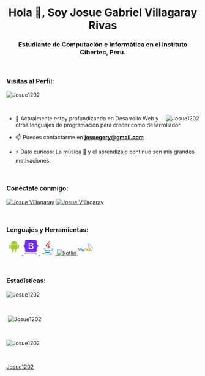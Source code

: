 <!-- Encabezado de mi perfil -->
<h1 align="center">Hola 👋, Soy Josue Gabriel Villagaray Rivas</h1>
<h3 align="center">Estudiante de Computación e Informática en el instituto Cibertec, Perú.</h3>

<br>

<!-- Contador de visitas en mi perfil -->
<p align="right">
  <h3>Visitas al Perfil:</h3> 
  <img src="https://komarev.com/ghpvc/?username=Josue1202&label=Profile%20views&color=0e75b6&style=flat" alt="Josue1202" />
</p>

<br>

<!-- Imagen animada a la derecha de la introducción -->
<p><img align="right" src="https://github.com/Adam-pw/Adam-pw/blob/main/animation_500_kxa883sd.gif" alt="Josue1202" /></p>

<!-- Un poco sobre mí -->
- 🌱 Actualmente estoy profundizando en Desarrollo Web y otros lenguajes de programación para crecer como desarrollador.

- 📫 Puedes contactarme en **josuegery@gmail.com**

- ⚡ Dato curioso: La música 🎵 y el aprendizaje continuo son mis grandes motivaciones.

<br>

<!-- Sección para conectarse conmigo en redes sociales -->
<h3 align="left">Conéctate conmigo:</h3>
<p align="left">
  <a href="https://www.linkedin.com/in/josue-%E2%84%A2-rv-748b09252/" target="blank"><img align="center"
      src="https://raw.githubusercontent.com/rahuldkjain/github-profile-readme-generator/master/src/images/icons/Social/linked-in-alt.svg"
      alt="Josue Villagaray" height="30" width="40" /></a>
  <a href="https://www.facebook.com/profile.php?id=61551245735562" target="blank"><img align="center"
      src="https://raw.githubusercontent.com/rahuldkjain/github-profile-readme-generator/master/src/images/icons/Social/facebook.svg"
      alt="Josue Villagaray" height="30" width="40" /></a>
</p>

<br>

<!-- Herramientas y lenguajes que uso -->
<h3 align="left">Lenguajes y Herramientas:</h3>
<p align="left">
  <a href="https://developer.android.com" target="_blank" rel="noreferrer">
    <img src="https://raw.githubusercontent.com/devicons/devicon/master/icons/android/android-original-wordmark.svg" alt="android" width="40" height="40" />
  </a> 
  <a href="https://getbootstrap.com" target="_blank" rel="noreferrer">
    <img src="https://raw.githubusercontent.com/devicons/devicon/master/icons/bootstrap/bootstrap-plain-wordmark.svg" alt="bootstrap" width="40" height="40" />
  </a> 
  <a href="https://www.java.com" target="_blank" rel="noreferrer">
    <img src="https://raw.githubusercontent.com/devicons/devicon/master/icons/java/java-original.svg" alt="java" width="40" height="40" />
  </a> 
  <a href="https://kotlinlang.org" target="_blank" rel="noreferrer">
    <img src="https://www.vectorlogo.zone/logos/kotlinlang/kotlinlang-icon.svg" alt="kotlin" width="40" height="40" />
  </a> 
  <a href="https://www.mysql.com/" target="_blank" rel="noreferrer">
    <img src="https://raw.githubusercontent.com/devicons/devicon/master/icons/mysql/mysql-original-wordmark.svg" alt="mysql" width="40" height="40" />
  </a> 
</p>

<br>

<!-- Información estadística sobre mis lenguajes más usados -->
<h3>Estadísticas:</h3>
<p><img align="center"
    src="https://github-readme-stats.vercel.app/api/top-langs?username=Josue1202&show_icons=true&locale=en&bg_color=0d1117&text_color=ffffff&layout=compact"
    alt="Josue1202" 
    bg_color=#808080/></p>

<br>

<!-- Estadísticas generales de mi perfil -->
<p>&nbsp;<img align="center" src="https://github-readme-stats.vercel.app/api?username=Josue1202&show_icons=true&locale=en&bg_color=0d1117&text_color=ffffff&repo=convoychat" alt="Josue1202" /></p>

<br>

<!-- Mi racha de contribuciones -->
<p><img align="center" src="https://github-readme-streak-stats.herokuapp.com/?user=Josue1202&theme=dark&background=0d1117&date_format=M%20j%5B%2C%20Y%5D" alt="Josue1202" /></p>

<!-- Botón para seguir en Twitter (vacío por ahora) -->
<p align="left">
  <a href="https://twitter.com/" target="blank">
    <img src="https://img.shields.io/twitter/follow/?logo=twitter&style=for-the-badge" alt="" />
  </a>
</p>

<!-- Referencia a mi perfil original -->
[Josue1202](https://github.com/Josue1202)

